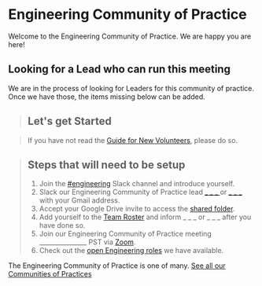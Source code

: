 # Engineering Community of Practice 

Welcome to the Engineering Community of Practice. We are happy you are here!


## Looking for a Lead who can run this meeting
We are in the process of looking for Leaders for this community of practice. Once we have those, the items missing below can be added. 

> ## Let's get Started

> If you have not read the [Guide for New Volunteers](https://www.hackforla.org/getting-started), please do so.  



> ## Steps that will need to be setup 
> 1. Join the [#engineering](https://hackforla.slack.com/archives/C01CU709SER) Slack channel and introduce yourself.
> 1. Slack our Engineering Community of Practice lead [_ _ _ ]() or [_ _ _ ]() with your Gmail address.
> 1. Accept your Google Drive invite to access the [shared folder](https://drive.google.com/drive/u/0/folders/1xWllQli2wUSsRF9OaSQBBQ1vaY7kRkAT).
> 1. Add yourself to the [Team Roster](https://docs.google.com/spreadsheets/d/1lK6VziVqPb1FPmX8_z148AEOrpwsEzTPct7Bo7kjaqI/edit) and inform _ _ _ or  _ _ _ after you have done so.
> 1. Join our Engineering Community of Practice meeting _______________ PST via [Zoom]().
> 1. Check out the [open Engineering roles]() we have available.

The Engineering Community of Practice is one of many.  [See all our Communities of Practices](https://github.com/hackforla/communities-of-practice/blob/main/README.md)
